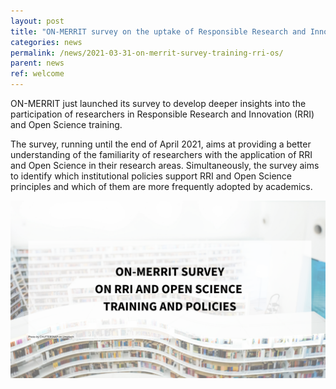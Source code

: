 ```yaml
---
layout: post
title: "ON-MERRIT survey on the uptake of Responsible Research and Innovation and Open Science principles in relation to policy and training"
categories: news
permalink: /news/2021-03-31-on-merrit-survey-training-rri-os/
parent: news
ref: welcome
---
```


ON-MERRIT just launched its survey to develop deeper insights into the participation of researchers in Responsible Research and Innovation (RRI) and Open Science training. 

The survey, running until the end of April 2021, aims at providing a better understanding of the familiarity of researchers with the application of RRI and Open Science in their research areas. 
Simultaneously, the survey aims to identify which institutional policies support RRI and Open Science principles and which of them are more frequently adopted by academics.

![leaflet](/img/posts/survey-OS-RRI.png)

